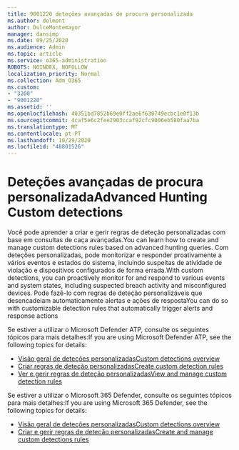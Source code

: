```yaml
---
title: 9001220 deteções avançadas de procura personalizada
ms.author: dolmont
author: DulceMontemayor
manager: dansimp
ms.date: 09/25/2020
ms.audience: Admin
ms.topic: article
ms.service: o365-administration
ROBOTS: NOINDEX, NOFOLLOW
localization_priority: Normal
ms.collection: Adm_O365
ms.custom:
- "3200"
- "9001220"
ms.assetid: ''
ms.openlocfilehash: 40351bd7852b69e0ff2ae6f630749ecbc1e0f13b
ms.sourcegitcommit: 4caf5e6c2fee2903ccaf92cfc9006eb580faa7ba
ms.translationtype: MT
ms.contentlocale: pt-PT
ms.lasthandoff: 10/29/2020
ms.locfileid: "48801526"
---
```

# <a name="advanced-hunting-custom-detections"></a><span data-ttu-id="f66c0-102">Deteções avançadas de procura personalizada</span><span class="sxs-lookup"><span data-stu-id="f66c0-102">Advanced Hunting Custom detections</span></span>

<span data-ttu-id="f66c0-103">Você pode aprender a criar e gerir regras de deteção personalizadas com base em consultas de caça avançadas.</span><span class="sxs-lookup"><span data-stu-id="f66c0-103">You can learn how to create and manage custom detections rules based on advanced hunting queries.</span></span> <span data-ttu-id="f66c0-104">Com deteções personalizadas, pode monitorizar e responder proativamente a vários eventos e estados do sistema, incluindo suspeitas de atividade de violação e dispositivos configurados de forma errada.</span><span class="sxs-lookup"><span data-stu-id="f66c0-104">With custom detections, you can proactively monitor for and respond to various events and system states, including suspected breach activity and misconfigured devices.</span></span> <span data-ttu-id="f66c0-105">Pode fazê-lo com regras de deteção personalizáveis que desencadeiam automaticamente alertas e ações de resposta</span><span class="sxs-lookup"><span data-stu-id="f66c0-105">You can do so with customizable detection rules that automatically trigger alerts and response actions</span></span>
  
<span data-ttu-id="f66c0-106">Se estiver a utilizar o Microsoft Defender ATP, consulte os seguintes tópicos para mais detalhes:</span><span class="sxs-lookup"><span data-stu-id="f66c0-106">If you are using Microsoft Defender ATP, see the following topics for details:</span></span> 
- [<span data-ttu-id="f66c0-107">Visão geral de deteções personalizadas</span><span class="sxs-lookup"><span data-stu-id="f66c0-107">Custom detections overview</span></span>](https://docs.microsoft.com/windows/security/threat-protection/microsoft-defender-atp/overview-custom-detections)
- [<span data-ttu-id="f66c0-108">Criar regras de deteção personalizadas</span><span class="sxs-lookup"><span data-stu-id="f66c0-108">Create custom detection rules</span></span>](https://docs.microsoft.com/windows/security/threat-protection/microsoft-defender-atp/custom-detection-rules)
- [<span data-ttu-id="f66c0-109">Ver e gerir regras de deteção personalizadas</span><span class="sxs-lookup"><span data-stu-id="f66c0-109">View and manage custom detection rules</span></span>](https://docs.microsoft.com/windows/security/threat-protection/microsoft-defender-atp/custom-detections-manage)

<span data-ttu-id="f66c0-110">Se estiver a utilizar o Microsoft 365 Defender, consulte os seguintes tópicos para mais detalhes:</span><span class="sxs-lookup"><span data-stu-id="f66c0-110">If you are using Microsoft 365 Defender, see the following topics for details:</span></span> 
- [<span data-ttu-id="f66c0-111">Visão geral de deteções personalizadas</span><span class="sxs-lookup"><span data-stu-id="f66c0-111">Custom detections overview</span></span>](https://docs.microsoft.com/microsoft-365/security/mtp/custom-detections-overview)
- [<span data-ttu-id="f66c0-112">Criar e gerir regras de deteção personalizadas</span><span class="sxs-lookup"><span data-stu-id="f66c0-112">Create and manage custom detections rules</span></span>](https://docs.microsoft.com/microsoft-365/security/mtp/custom-detection-rules)
